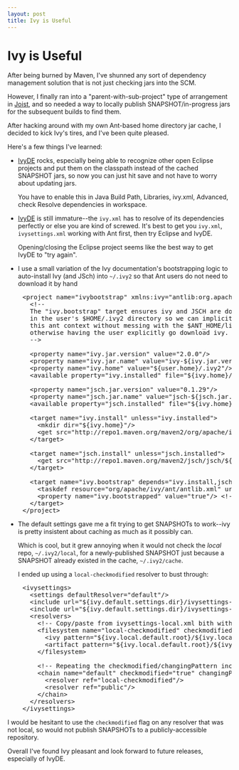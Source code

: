 ```yaml
---
layout: post
title: Ivy is Useful
---
```


Ivy is Useful
=============

After being burned by Maven, I've shunned any sort of dependency management solution that is not just checking jars into the SCM.

However, I finally ran into a "parent-with-sub-project" type of arrangement in [Joist](http://joist.ws), and so needed a way to locally publish SNAPSHOT/in-progress jars for the subsequent builds to find them.

After hacking around with my own Ant-based home directory jar cache, I decided to kick Ivy's tires, and I've been quite pleased.

Here's a few things I've learned:

* [IvyDE](http://ant.apache.org/ivy/ivyde/) rocks, especially being able to recognize other open Eclipse projects and put them on the classpath instead of the cached SNAPSHOT jars, so now you can just hit save and not have to worry about updating jars.

  You have to enable this in Java Build Path, Libraries, ivy.xml, Advanced, check Resolve dependencies in workspace.

* [IvyDE](http://ant.apache.org/ivy/ivyde/) is still immature--the `ivy.xml` has to resolve of its dependencies perfectly or else you are kind of screwed. It's best to get you `ivy.xml`, `ivysettings.xml` working with Ant first, then try Eclipse and IvyDE.

  Opening/closing the Eclipse project seems like the best way to get IvyDE to "try again".

* I use a small variation of the Ivy documentation's bootstrapping logic to auto-install Ivy (and JSch) into `~/.ivy2` so that Ant users do not need to download it by hand

<pre name="code" class="xml">
    &lt;project name="ivybootstrap" xmlns:ivy="antlib:org.apache.ivy.ant"&gt;
      &lt;!--
      The "ivy.bootstrap" target ensures ivy and JSCH are downloaded and installed
      in the user's $HOME/.ivy2 directory so we can implicitly taskdef them into
      this ant context without messing with the $ANT_HOME/lib directory or
      otherwise having the user explicitly go download ivy.
      --&gt;

      &lt;property name="ivy.jar.version" value="2.0.0"/&gt;
      &lt;property name="ivy.jar.name" value="ivy-${ivy.jar.version}.jar"/&gt;
      &lt;property name="ivy.home" value="${user.home}/.ivy2"/&gt;
      &lt;available property="ivy.installed" file="${ivy.home}/${ivy.jar.name}"/&gt;

      &lt;property name="jsch.jar.version" value="0.1.29"/&gt;
      &lt;property name="jsch.jar.name" value="jsch-${jsch.jar.version}.jar"/&gt;
      &lt;available property="jsch.installed" file="${ivy.home}/${jsch.jar.name}"/&gt;

      &lt;target name="ivy.install" unless="ivy.installed"&gt;
        &lt;mkdir dir="${ivy.home}"/&gt;
        &lt;get src="http://repo1.maven.org/maven2/org/apache/ivy/ivy/${ivy.jar.version}/${ivy.jar.name}" dest="${ivy.home}/${ivy.jar.name}"/&gt;
      &lt;/target&gt;

      &lt;target name="jsch.install" unless="jsch.installed"&gt;
        &lt;get src="http://repo1.maven.org/maven2/jsch/jsch/${jsch.jar.version}/${jsch.jar.name}" dest="${ivy.home}/${jsch.jar.name}"/&gt;
      &lt;/target&gt;

      &lt;target name="ivy.bootstrap" depends="ivy.install,jsch.install" unless="ivy.bootstrapped"&gt;
        &lt;taskdef resource="org/apache/ivy/ant/antlib.xml" uri="antlib:org.apache.ivy.ant" classpath="${ivy.home}/${ivy.jar.name};${ivy.home}/${jsch.jar.name}"/&gt;
        &lt;property name="ivy.bootstrapped" value="true"/&gt; &lt;!-- Avoid re-bootstrapping because it causes classloader issues. --&gt;
      &lt;/target&gt;
    &lt;/project&gt;
</pre>

* The default settings gave me a fit trying to get SNAPSHOTs to work--ivy is pretty insistent about caching as much as it possibly can.

  Which is cool, but it grew annoying when it would not check the *local* repo, `~/.ivy2/local`, for a newly-published SNAPSHOT just because a SNAPSHOT already existed in the cache, `~/.ivy2/cache`.

  I ended up using a `local-checkmodified` resolver to bust through: 

<pre name="code" class="xml">
    &lt;ivysettings&gt;
      &lt;settings defaultResolver="default"/&gt;
      &lt;include url="${ivy.default.settings.dir}/ivysettings-public.xml"/&gt;
      &lt;include url="${ivy.default.settings.dir}/ivysettings-local.xml"/&gt;
      &lt;resolvers&gt;
        &lt;!-- Copy/paste from ivysettings-local.xml bith with checkmodified/changingPattern to bust the cache for snapshots. --&gt;
        &lt;filesystem name="local-checkmodified" checkmodified="true" changingPattern=".*SNAPSHOT"&gt;
          &lt;ivy pattern="${ivy.local.default.root}/${ivy.local.default.ivy.pattern}" /&gt;
          &lt;artifact pattern="${ivy.local.default.root}/${ivy.local.default.artifact.pattern}" /&gt;
        &lt;/filesystem&gt;

        &lt;!-- Repeating the checkmodified/changingPattern incantation here is very important. --&gt;
        &lt;chain name="default" checkmodified="true" changingPattern=".*SNAPSHOT"&gt;
          &lt;resolver ref="local-checkmodified"/&gt;
          &lt;resolver ref="public"/&gt;
        &lt;/chain&gt;
      &lt;/resolvers&gt;
    &lt;/ivysettings&gt;
</pre>

  I would be hesitant to use the `checkmodified` flag on any resolver that was not local, so would not publish SNAPSHOTs to a publicly-accessible repository.

Overall I've found Ivy pleasant and look forward to future releases, especially of IvyDE.

